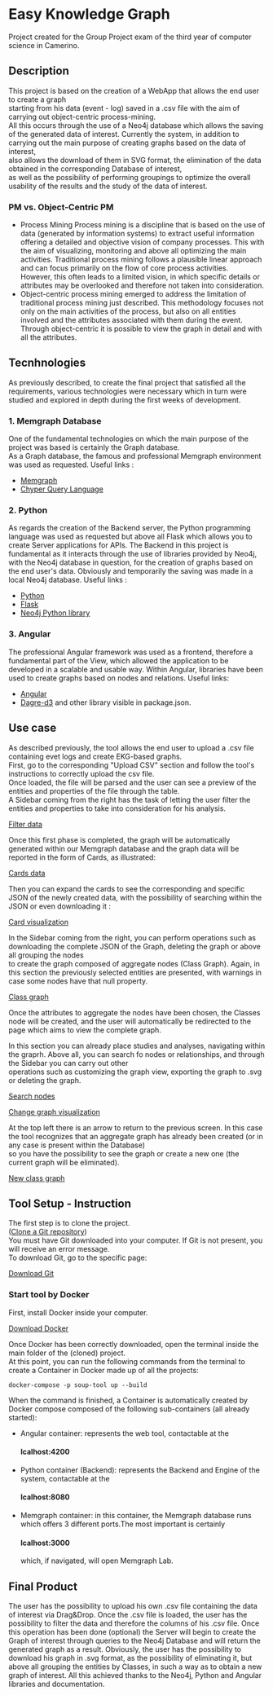 # Easy Knowledge Graph
Project created for the Group Project exam of the third year of computer science in Camerino.

## Description
This project is based on the creation of a WebApp that allows the end user to create a graph <br>
starting from his data (event - log) saved in a .csv file with the aim of carrying out object-centric process-mining. <br>
All this occurs through the use of a Neo4j database which allows the saving of the generated data of interest.
Currently the system, in addition to carrying out the main purpose of creating graphs based on the data of interest, <br>
also allows the download of them in SVG format, the elimination of the data obtained in the corresponding Database of interest, <br>
as well as the possibility of performing groupings to optimize the overall usability of the results and the study of the data of interest.

### PM vs. Object-Centric PM
- Process Mining
Process mining is a discipline that is based on the use of data (generated by information systems) to extract useful information
offering a detailed and objective vision of company processes. This with the aim of visualizing, monitoring and above all optimizing the main activities.
Traditional process mining follows a plausible linear approach and can focus primarily on the flow of core process activities. <br>
However, this often leads to a limited vision, in which specific details or attributes may be overlooked and therefore not taken into consideration.
- Object-centric process mining emerged to address the limitation of traditional process mining just described.
This methodology focuses not only on the main activities of the process, but also on all entities involved and the attributes associated with them during the event.
Through object-centric it is possible to view the graph in detail and with all the attributes.

## Tecnhnologies
As previously described, to create the final project that satisfied all the requirements, 
various technologies were necessary which in turn were studied and explored in depth during the first weeks of development.

### 1. Memgraph Database
One of the fundamental technologies on which the main purpose of the project was based is certainly the Graph database. <br>
As a Graph database, the famous and professional Memgraph environment was used as requested.
Useful links : 
- [Memgraph](https://memgraph.com/)
- [Chyper Query Language](https://neo4j.com/product/cypher-graph-query-language/?utm_source=google&utm_medium=PaidSearch&utm_campaign=GDB&utm_content=EMEA-X-Awareness-GDB-Text&utm_term=cypher%20query%20language&gad_source=1&gclid=CjwKCAiA9ourBhAVEiwA3L5RFhfAegfrPme8ND2NcBymbz8fhWHLrDI-HbSaK5lhBIA0kp-iR8ZZgRoC47wQAvD_BwE)

### 2. Python
As regards the creation of the Backend server, the Python programming language was used as requested but above all Flask
which allows you to create Server applications for APIs. The Backend in this project is fundamental as it interacts through the 
use of libraries provided by Neo4j, with the Neo4j database in question, for the creation of graphs based on the end user's data. 
Obviously and temporarily the saving was made in a local Neo4j database.
Useful links : 
- [Python](https://www.python.org/)
- [Flask](https://flask.palletsprojects.com/en/3.0.x/)
- [Neo4j Python library](https://neo4j.com/developer/python/)

### 3. Angular
The professional Angular framework was used as a frontend, therefore a fundamental part of the View, which allowed 
the application to be developed in a scalable and usable way. 
Within Angular, libraries have been used to create graphs based on nodes and relations.
Useful links: 
- [Angular](https://angular.io/)
- [Dagre-d3](https://www.npmjs.com/package/dagre-d3)
and other library visible in package.json.

## Use case
As described previously, the tool allows the end user to upload a .csv file containing evet logs and create EKG-based graphs. <br>
First, go to the corresponding "Upload CSV" section and follow the tool's instructions to correctly upload the csv file. <br>
Once loaded, the file will be parsed and the user can see a preview of the entities and properties of the file through the table. <br>
A Sidebar coming from the right has the task of letting the user filter the entities and properties to take into consideration for his analysis.<br>

[Filter data](https://bitbucket.org/proslabteam/easy-knowledge-graph/raw/c4753811b425eb364664e811c11c984a1b51c275/ekg_screenshots/screen1.png)

Once this first phase is completed, the graph will be automatically generated within our Memgraph database and the graph data will be reported in the form of Cards, as illustrated:

[Cards data](https://bitbucket.org/proslabteam/easy-knowledge-graph/raw/c4753811b425eb364664e811c11c984a1b51c275/ekg_screenshots/screen2.png)

Then you can expand the cards to see the corresponding and specific JSON of the newly created data, with the possibility of searching within the JSON or even downloading it : 

[Card visualization](https://bitbucket.org/proslabteam/easy-knowledge-graph/raw/c4753811b425eb364664e811c11c984a1b51c275/ekg_screenshots/screen3.png)

In the Sidebar coming from the right, you can perform operations such as downloading the complete JSON of the Graph, deleting the graph or above all grouping the nodes <br> 
to create the graph composed of aggregate nodes (Class Graph). Again, in this section the previously selected entities are presented, with warnings in case some nodes have that null property.

[Class graph](https://bitbucket.org/proslabteam/easy-knowledge-graph/raw/c4753811b425eb364664e811c11c984a1b51c275/ekg_screenshots/screen4.png)

Once the attributes to aggregate the nodes have been chosen, the Classes node will be created, and the user will automatically be redirected to the page which aims to view the complete graph. 

In this section you can already place studies and analyses, navigating within the graprh. Above all, you can search fo nodes or relationships, and through the Sidebar you can carry out other <br> 
operations such as customizing the graph view, exporting the graph to .svg or deleting the graph.

[Search nodes](https://bitbucket.org/proslabteam/easy-knowledge-graph/raw/c4753811b425eb364664e811c11c984a1b51c275/ekg_screenshots/screen5.png)

[Change graph visualization](https://bitbucket.org/proslabteam/easy-knowledge-graph/raw/c4753811b425eb364664e811c11c984a1b51c275/ekg_screenshots/screen6.png)

At the top left there is an arrow to return to the previous screen. In this case the tool recognizes that an aggregate graph has already been created (or in any case is present within the Database)<br> 
so you have the possibility to see the graph or create a new one (the current graph will be eliminated).

[New class graph](https://bitbucket.org/proslabteam/easy-knowledge-graph/raw/c4753811b425eb364664e811c11c984a1b51c275/ekg_screenshots/screen7.png)

## Tool Setup - Instruction

The first step is to clone the project. <br> ([Clone a Git repository](https://support.atlassian.com/bitbucket-cloud/docs/clone-a-git-repository/))<br>
You must have Git downloaded into your computer. If Git is not present, you will receive an error message.<br>
To download Git, go to the specific page:

[Download Git](https://git-scm.com/downloads)

### Start tool by Docker
First, install Docker inside your computer.

[Download Docker](https://www.docker.com/get-started/)

Once Docker has been correctly downloaded, open the terminal inside the main folder of the (cloned) project.  
At this point, you can run the following commands from the terminal to create a Container in Docker made up of all the projects:<br>

```
docker-compose -p soup-tool up --build
```

When the command is finished, a Container is automatically created by Docker compose composed of the following sub-containers (all already started): 

- Angular container: represents the web tool, contactable at the <h4>lcalhost:4200</h4>
- Python container (Backend): represents the Backend and Engine of the system, contactable at the <h4>lcalhost:8080</h4>
- Memgraph container: in this container, the Memgraph database runs which offers 3 different ports.The most important is certainly<h4>lcalhost:3000</h4>which, if navigated, will open Memgraph Lab.



## Final Product
The user has the possibility to upload his own .csv file containing the data of interest via Drag&Drop. 
Once the .csv file is loaded, the user has the possibility to filter the data and therefore the columns of his .csv file.
Once this operation has been done (optional) the Server will begin to create the Graph of interest through queries to the Neo4j Database
and will return the generated graph as a result. Obviously, the user has the possibility to download his graph in .svg format, as
the possibility of eliminating it, but above all grouping the entities by Classes, in such a way as to obtain a new graph of interest.
All this achieved thanks to the Neo4j, Python and Angular libraries and documentation.